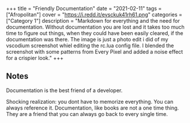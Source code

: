 +++
title = "Friendly Documentation"
date = "2021-02-11"
tags = ["Afropolitan"]
cover = "https://i.redd.it/evsckuk41rh61.png"
categories = ["Category 1"]
description = "Markdown for everything and the need for documentation. Without documentation you are lost and it takes too much time to figure out things, when they could have been easily cleared, if the documentation was there. The image is just a photo edit i did of my vscodium screenshot whiel editing the rc.lua config file. I blended the screenshot with some patterns from Every Pixel and added a noise effect for a crispier look."
+++

## Notes

Documentation is the best friend of a developer. 

Shocking realization: you dont have to memorize everything. You can always reference it. Documentation, like books are not a one time thing. They are a friend that 
you can always go back to every single time. 
